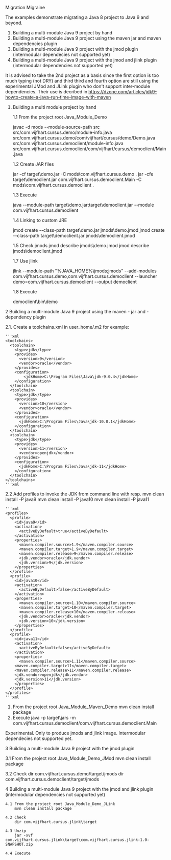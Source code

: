 Migration Migraine
	
The examples demonstrate migrating a Java 8 project to Java 9 and beyond. 

1. Building a multi-module Java 9 project by hand 
2. Building a multi-module Java 9 project using the maven jar and maven dependencies plugin
3. Building a multi-module Java 9 project with the jmod plugin (intermodular dependecies not supported yet)
4. Building a multi-module Java 9 project with the jmod and jlink plugin (intermodular dependencies not supported yet)

It is advised to take the 2nd project as a basis since the first option is too much typing (not DRY) and third third and fourth option 
are still using the experimental JMod and JLink plugin who don't support inter-module dependencies. Their use is decribed in https://dzone.com/articles/jdk9-howto-create-a-java-run-time-image-with-maven
	
1. Building a multi module project by hand
	
	1.1 From the project root Java_Module_Demo
	
	  javac -d mods --module-source-path src 
	    src/com.vijfhart.cursus.demo/module-info.java 
	    src/com.vijfhart.cursus.demo/com/vijfhart/cursus/demo/Demo.java 
	    src/com.vijfhart.cursus.democlient/module-info.java 
	    src/com.vijfhart.cursus.democlient/com/vijfhart/cursus/democlient/Main.java
	
	1.2 Create JAR files
	
	  jar -cf target\demo.jar -C mods\com.vijfhart.cursus.demo .
	  jar -cfe target\democlient.jar com.vijfhart.cursus.democlient.Main -C mods\com.vijfhart.cursus.democlient .
	
	1.3 Execute
	
	  java --module-path target\demo.jar;target\democlient.jar --module com.vijfhart.cursus.democlient
	
	1.4 Linking to custom JRE
	
	  jmod create --class-path target\demo.jar jmods\demo.jmod
	  jmod create --class-path target\democlient.jar jmods\democlient.jmod
	
	1.5 Check jmods
	  jmod describe jmods\demo.jmod
	  jmod describe jmods\democlient.jmod
	
	1.7 Use jlink
	
	  jlink --module-path "%JAVA_HOME%\jmods;jmods" 
	    --add-modules com.vijfhart.cursus.demo,com.vijfhart.cursus.democlient 
	    --launcher demo=com.vijfhart.cursus.democlient --output democlient
	
	1.8 Execute
	
	  democlient\bin\demo
	  
2 Building a multi-module Java 9 project using the maven - jar and - dependency plugin 

2.1. Create a toolchains.xml in user_home/.m2 for example:

	'''xml	
	<toolchains>
	  <toolchain>
	    <type>jdk</type>
	    <provides>
	      <version>9</version>
	      <vendor>oracle</vendor>
	    </provides>
	    <configuration>
		    <jdkHome>C:\Program Files\Java\jdk-9.0.4</jdkHome>
	    </configuration>
	  </toolchain>
	  <toolchain>
	    <type>jdk</type>
	    <provides>
	      <version>10</version>
	      <vendor>oracle</vendor>
	    </provides>
	    <configuration>
	      <jdkHome>C:\Program Files\Java\jdk-10.0.1</jdkHome>
	    </configuration>
	  </toolchain>
	  <toolchain>
	    <type>jdk</type>
	    <provides>
	      <version>11</version>
	      <vendor>openjdk</vendor>
	    </provides>
	    <configuration>
	      <jdkHome>C:\Program Files\Java\jdk-11</jdkHome>
	    </configuration>
	  </toolchain>
	</toolchains>
	'''xml	
	
2.2 Add profiles to invoke the JDK from command line with resp.
	mvn clean install -P java9
	mvn clean install -P java10
	mvn clean install -P java11

	'''xml	  
	<profiles>
	  <profile>
	    <id>java9</id>
	    <activation>
	      <activeByDefault>true</activeByDefault>
	    </activation>
	    <properties>
	      <maven.compiler.source>1.9</maven.compiler.source>
	      <maven.compiler.target>1.9</maven.compiler.target>
	      <maven.compiler.release>9</maven.compiler.release>
	      <jdk.vendor>oracle</jdk.vendor>
	      <jdk.version>9</jdk.version>
	    </properties>
	  </profile>
	  <profile>
	    <id>java10</id>
	    <activation>
	      <activeByDefault>false</activeByDefault>
	    </activation>
	    <properties>
	      <maven.compiler.source>1.10</maven.compiler.source>
	      <maven.compiler.target>10</maven.compiler.target>
	      <maven.compiler.release>10</maven.compiler.release>
	      <jdk.vendor>oracle</jdk.vendor>
	      <jdk.version>10</jdk.version>
	    </properties>
	  </profile>
	  <profile>
	    <id>java11</id>
	    <activation>
	      <activeByDefault>false</activeByDefault>
	    </activation>
	    <properties>
	      <maven.compiler.source>1.11</maven.compiler.source>
		<maven.compiler.target>11</maven.compiler.target>
		<maven.compiler.release>11</maven.compiler.release>
		<jdk.vendor>openjdk</jdk.vendor>
		<jdk.version>11</jdk.version>
	    </properties>
	  </profile>
	</profiles>
	'''xml 

1. From the project root Java_Module_Maven_Demo
	mvn clean install package
2. Execute
	java -p target\jars -m com.vijfhart.cursus.democlient/com.vijfhart.cursus.democlient.Main
	  
	
Experimental. Only to produce jmods and jlink image. Intermodular dependecies not supported yet.
	
3 Building a multi-module Java 9 project with the jmod plugin

3.1 From the project root Java_Module_Demo_JMod
	mvn clean install package

3.2 Check
	dir com.vijfhart.cursus.demo/target/jmods
	dir com.vijfhart.cursus.democlient/target/jmods
	 
	 
4 Building a multi-module Java 9 project with the jmod and jlink plugin (intermodular dependencies not supported yet)
	
	4.1 From the project root Java_Module_Demo_JLink
	  	mvn clean install package
	
	4.2 Check
	  	dir com.vijfhart.cursus.jlink\target
	
	4.3 Unzip
	  	jar -xvf com.vijfhart.cursus.jlink\target\com.vijfhart.cursus.jlink-1.0-SNAPSHOT.zip
	
	4.4 Execute


